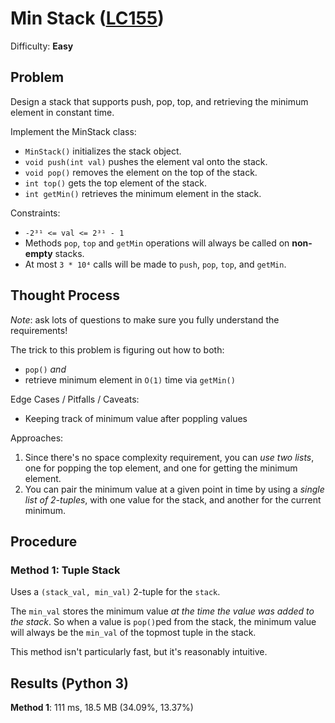 # Min Stack ([LC155](https://leetcode.com/problems/min-stack/))
Difficulty: **Easy**

## Problem

Design a stack that supports push, pop, top, and retrieving the minimum element in constant time.

Implement the MinStack class:
- `MinStack()` initializes the stack object.
- `void push(int val)` pushes the element val onto the stack.
- `void pop()` removes the element on the top of the stack.
- `int top()` gets the top element of the stack.
- `int getMin()` retrieves the minimum element in the stack.

Constraints:
- `-2³¹ <= val <= 2³¹ - 1`
- Methods `pop`, `top` and `getMin` operations will always be called on **non-empty** stacks.
- At most `3 * 10⁴` calls will be made to `push`, `pop`, `top`, and `getMin`.

## Thought Process

*Note*: ask lots of questions to make sure you fully understand the requirements!

The trick to this problem is figuring out how to both:
- `pop()` *and*
- retrieve minimum element in `O(1)` time via `getMin()`

Edge Cases / Pitfalls / Caveats:
- Keeping track of minimum value after poppling values

Approaches:
1. Since there's no space complexity requirement, you can *use two lists*, one for popping the top element, and one for getting the minimum element.
2. You can pair the minimum value at a given point in time by using a *single list of 2-tuples*, with one value for the stack, and another for the current minimum.

## Procedure

### Method 1: Tuple Stack

Uses a `(stack_val, min_val)` 2-tuple for the `stack`.

The `min_val` stores the minimum value *at the time the value was added to the stack*.  So when a value is `pop()`ped from the stack, the minimum value will always be the `min_val` of the topmost tuple in the stack.

This method isn't particularly fast, but it's reasonably intuitive.

## Results (Python 3)

**Method 1**:  111 ms, 18.5 MB (34.09%, 13.37%)
